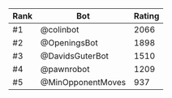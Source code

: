 Rank|Bot|Rating
---|---|---
#1|@colinbot|2066
#2|@OpeningsBot|1898
#3|@DavidsGuterBot|1510
#4|@pawnrobot|1209
#5|@MinOpponentMoves|937
